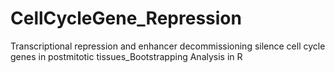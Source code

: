 # CellCycleGene_Repression
Transcriptional repression and enhancer decommissioning silence cell cycle genes in postmitotic tissues_Bootstrapping Analysis in R
